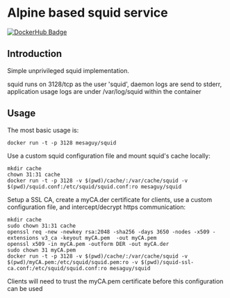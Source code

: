 # Alpine based squid service

[![DockerHub Badge](http://dockeri.co/image/mesaguy/squid)](https://hub.docker.com/r/mesaguy/squid)

## Introduction

Simple unprivileged squid implementation.

squid runs on 3128/tcp as the user 'squid', daemon logs are send to stderr, application usage logs are under /var/log/squid within the container

## Usage

The most basic usage is:

    docker run -t -p 3128 mesaguy/squid

Use a custom squid configuration file and mount squid's cache locally:

    mkdir cache
    chown 31:31 cache
    docker run -t -p 3128 -v $(pwd)/cache/:/var/cache/squid -v $(pwd)/squid.conf:/etc/squid/squid.conf:ro mesaguy/squid

Setup a SSL CA, create a myCA.der certificate for clients, use a custom configuration file, and intercept/decrypt https communication:

    mkdir cache
    sudo chown 31:31 cache
    openssl req -new -newkey rsa:2048 -sha256 -days 3650 -nodes -x509 -extensions v3_ca -keyout myCA.pem  -out myCA.pem
    openssl x509 -in myCA.pem -outform DER -out myCA.der
    sudo chown 31 myCA.pem
    docker run -t -p 3128 -v $(pwd)/cache/:/var/cache/squid -v $(pwd)/myCA.pem:/etc/squid/squid.pem:ro -v $(pwd)/squid-ssl-ca.conf:/etc/squid/squid.conf:ro mesaguy/squid

Clients will need to trust the myCA.pem certificate before this configuration can be used
